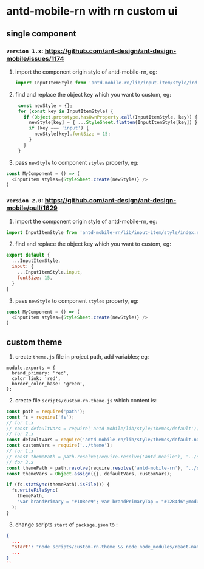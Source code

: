 # antd-mobile-rn with rn custom ui

## single component

### `version 1.x`:  https://github.com/ant-design/ant-design-mobile/issues/1174

1. import the component origin style of antd-mobile-rn, eg:

   ```js
   import InputItemStyle from 'antd-mobile-rn/lib/input-item/style/index';
   ```
2. find and replace the object key which you want to custom, eg:

   ```js
    const newStyle = {};
    for (const key in InputItemStyle) {
      if (Object.prototype.hasOwnProperty.call(InputItemStyle, key)) {
        newStyle[key] = { ...StyleSheet.flatten(InputItemStyle[key]) };
        if (key === 'input') {
          newStyle[key].fontSize = 15;
        }
      }
    }
   ```
3. pass `newStyle` to component `styles` property, eg:

  ```js
  const MyComponent = () => (
    <InputItem styles={StyleSheet.create(newStyle)} />
  )
  ```


### `version 2.0`: https://github.com/ant-design/ant-design-mobile/pull/1629

1. import the component origin style of antd-mobile-rn, eg:

  ```js
  import InputItemStyle from 'antd-mobile-rn/lib/input-item/style/index.native';
  ```
2. find and replace the object key which you want to custom, eg:

  ```js
  export default {
    ...InputItemStyle,
    input: {
      ...InputItemStyle.input,
      fontSize: 15,
    }
  }
  ```
3. pass `newStyle` to component `styles` property, eg:

  ```js
  const MyComponent = () => (
    <InputItem styles={StyleSheet.create(newStyle)} />
  )
  ```

## custom theme

1. create `theme.js` file in project path, add variables; eg:

  ```
  module.exports = {
    brand_primary: 'red',
    color_link: 'red',
    border_color_base: 'green',
  };
  ```
2. create file `scripts/custom-rn-theme.js` which content is:

  ```js
  const path = require('path');
  const fs = require('fs');
  // for 1.x
  // const defaultVars = require('antd-mobile/lib/style/themes/default');
  // for 2.x
  const defaultVars = require('antd-mobile-rn/lib/style/themes/default.native');
  const customVars = require('../theme');
  // for 1.x
  // const themePath = path.resolve(require.resolve('antd-mobile'), '../style/themes/default.js');
  // for 2.x
  const themePath = path.resolve(require.resolve('antd-mobile-rn'), '../style/themes/default.native.js');
  const themeVars = Object.assign({}, defaultVars, customVars);

  if (fs.statSync(themePath).isFile()) {
    fs.writeFileSync(
      themePath,
      'var brandPrimary = "#108ee9"; var brandPrimaryTap = "#1284d6";module.exports = ' + JSON.stringify(themeVars)
    );
  }
  ```

3. change scripts `start` of `package.json` to :

  ```json
  {
    ...
    "start": "node scripts/custom-rn-theme && node node_modules/react-native/local-cli/cli.js start",
    ...
  }
  ``
